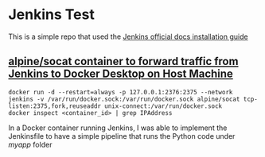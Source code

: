 # Jenkins Test
This is a simple repo that used the [Jenkins official docs installation guide](https://www.jenkins.io/doc/book/installing/docker)

## [alpine/socat container to forward traffic from Jenkins to Docker Desktop on Host Machine](https://stackoverflow.com/questions/47709208/how-to-find-docker-host-uri-to-be-used-in-jenkins-docker-plugin)
```
docker run -d --restart=always -p 127.0.0.1:2376:2375 --network jenkins -v /var/run/docker.sock:/var/run/docker.sock alpine/socat tcp-listen:2375,fork,reuseaddr unix-connect:/var/run/docker.sock
docker inspect <container_id> | grep IPAddress
```
In a Docker container running Jenkins, I was able to implement the Jenkinsfile to have a simple pipeline that runs the Python code under *myapp* folder
